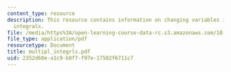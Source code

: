```yaml
---
content_type: resource
description: This resource contains information on changing variables in multiple
  integrals.
file: /media/https%3A/open-learning-course-data-rc.s3.amazonaws.com/18-02-multivariable-calculus-spring-2006/2352d60ea1c9b8f7f97e17582f6711c7_multipl_integrls.pdf
file_type: application/pdf
resourcetype: Document
title: multipl_integrls.pdf
uid: 2352d60e-a1c9-b8f7-f97e-17582f6711c7
---
```

